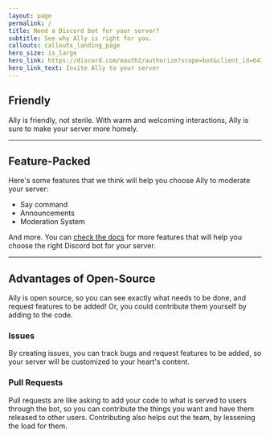 ```yaml
---
layout: page
permalink: /
title: Need a Discord bot for your server?
subtitle: See why Ally is right for you.
callouts: callouts_landing_page
hero_size: is_large
hero_link: https://discord.com/oauth2/authorize?scope=bot&client_id=643094405514919956&permissions=468741718
hero_link_text: Invite Ally to your server
---
```


## Friendly

Ally is friendly, not sterile.  With warm and welcoming interactions, Ally is
sure to make your server more homely.

---

## Feature-Packed

Here's some features that we think will help you choose Ally to moderate your
server:

* Say command
* Announcements
* Moderation System

And more.  You can [check the docs](./docs) for more features that will help
you choose the right Discord bot for your server.

---

## Advantages of Open-Source

Ally is open source, so you can see exactly what needs to be done, and request
features to be added!  Or, you could contribute them yourself by adding to the
code.

### Issues

By creating issues, you can track bugs and request features to be added, so
your server will be customized to your heart's content.

### Pull Requests

Pull requests are like asking to add your code to what is served to users
through the bot, so you can contribute the things you want and have them
released to other users.  Contributing also helps out the team, by lessening
the load for them.
